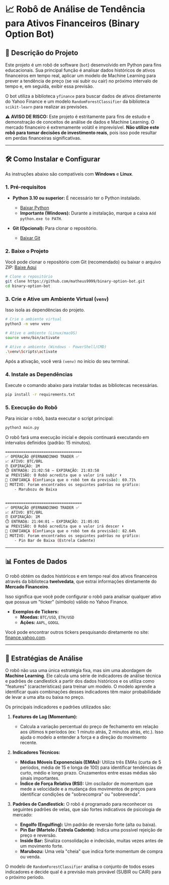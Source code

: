 # 📈 Robô de Análise de Tendência para Ativos Financeiros (Binary Option Bot)

## 📄 Descrição do Projeto

Este projeto é um robô de software (`bot`) desenvolvido em Python para fins educacionais. Sua principal função é analisar dados históricos de ativos financeiros em tempo real, aplicar um modelo de Machine Learning para prever a tendência de preço (se vai subir ou cair) no próximo intervalo de tempo e, em seguida, exibir essa previsão.

O bot utiliza a biblioteca `yfinance` para buscar dados de ativos diretamente do Yahoo Finance e um modelo `RandomForestClassifier` da biblioteca `scikit-learn` para realizar as previsões.

⚠️ **AVISO DE RISCO:** Este projeto é estritamente para fins de estudo e demonstração de conceitos de análise de dados e Machine Learning. O mercado financeiro é extremamente volátil e imprevisível. **Não utilize este robô para tomar decisões de investimento reais**, pois isso pode resultar em perdas financeiras significativas.

---

## 🛠️ Como Instalar e Configurar

As instruções abaixo são compatíveis com **Windows** e **Linux**.

### 1. Pré-requisitos
- **Python 3.10 ou superior:** É necessário ter o Python instalado.
  - [Baixar Python](https://www.python.org/downloads/)
  - **Importante (Windows):** Durante a instalação, marque a caixa `Add python.exe to PATH`.

- **Git (Opcional):** Para clonar o repositório.
  - [Baixar Git](https://git-scm.com/downloads)

### 2. Baixe o Projeto
Você pode clonar o repositório com Git (recomendado) ou baixar o arquivo ZIP: [Baixe Aqui](https://github.com/matheus9999/binary-option-bot/archive/refs/heads/main.zip)

```bash
# Clone o repositório
git clone https://github.com/matheus9999/binary-option-bot.git
cd binary-option-bot
```

### 3. Crie e Ative um Ambiente Virtual (`venv`)
Isso isola as dependências do projeto.

```bash
# Crie o ambiente virtual
python3 -m venv venv

# Ative o ambiente (Linux/macOS)
source venv/bin/activate

# Ative o ambiente (Windows - PowerShell/CMD)
.\venv\Scripts\activate
```
Após a ativação, você verá `(venv)` no início do seu terminal.

### 4. Instale as Dependências
Execute o comando abaixo para instalar todas as bibliotecas necessárias.

```bash
pip install -r requirements.txt
```

### 5. Execução do Robô
Para iniciar o robô, basta executar o script principal:

```bash
python3 main.py
```
O robô fará uma execução inicial e depois continuará executando em intervalos definidos (padrão: 15 minutos).

```bash
==================================
✅ OPERAÇÃO @FERNANDINHO TRADER ✅
📈 ATIVO: BTC/BRL
⏰ EXPIRAÇÃO: 1M
⏱️ ENTRADA: 21:02:58 — EXPIRAÇÃO: 21:03:58
📊 PREVISÃO: O Robô acredita que o valor irá subir ⬆️
🤖 CONFIANÇA (Confiança que o robô tem da previsão): 69.71%
📢 MOTIVO: Foram encontrados os seguintes padrõas no gráfico:
    - Marubozu de Baixa


==================================
✅ OPERAÇÃO @FERNANDINHO TRADER ✅
📈 ATIVO: BTC/BRL
⏰ EXPIRAÇÃO: 1M
⏱️ ENTRADA: 21:04:01 — EXPIRAÇÃO: 21:05:01
📊 PREVISÃO: O Robô acredita que o valor irá descer ⬇️
🤖 CONFIANÇA (Confiança que o robô tem da previsão): 82.64%
📢 MOTIVO: Foram encontrados os seguintes padrõas no gráfico:
    - Pin Bar de Baixa (Estrela Cadente)

```

---

## 📊 Fontes de Dados

O robô obtém os dados históricos e em tempo real dos ativos financeiros através da biblioteca **twelvedata**, que extrai informações diretamente do **Mercado Financeiro**.

Isso significa que você pode configurar o robô para analisar qualquer ativo que possua um "ticker" (símbolo) válido no Yahoo Finance.

- **Exemplos de Tickers:**
  - **Moedas:** `BTC/USD`, `ETH/USD`
  - **Ações:** `AAPL`, `GOOGL`

Você pode encontrar outros tickers pesquisando diretamente no site: [finance.yahoo.com](https://finance.yahoo.com/).

---

## 🧠 Estratégias de Análise

O robô não usa uma única estratégia fixa, mas sim uma abordagem de **Machine Learning**. Ele calcula uma série de indicadores de análise técnica e padrões de candlestick a partir dos dados históricos e os utiliza como "features" (características) para treinar um modelo. O modelo aprende a identificar quais combinações desses indicadores têm maior probabilidade de levar a uma alta ou baixa no preço.

Os principais indicadores e padrões utilizados são:

1.  **Features de Lag (Momentum):**
    - Calcula a variação percentual do preço de fechamento em relação aos últimos `N` períodos (ex: 1 minuto atrás, 2 minutos atrás, etc.). Isso ajuda o modelo a entender a força e a direção do movimento recente.

2.  **Indicadores Técnicos:**
    - **Médias Móveis Exponenciais (EMAs):** Utiliza três EMAs (curta de 5 períodos, média de 15 e longa de 100) para identificar tendências de curto, médio e longo prazo. Cruzamentos entre essas médias são sinais importantes.
    - **Índice de Força Relativa (RSI):** Um oscilador de momentum que mede a velocidade e a mudança dos movimentos de preços para identificar condições de "sobrecompra" ou "sobrevenda".

3.  **Padrões de Candlestick:**
    O robô é programado para reconhecer os seguintes padrões de velas, que são fortes indicativos de psicologia de mercado:
    - **Engolfo (Engulfing):** Um padrão de reversão forte (alta ou baixa).
    - **Pin Bar (Martelo / Estrela Cadente):** Indica uma possível rejeição de preço e reversão.
    - **Inside Bar:** Sinaliza consolidação e indecisão, muitas vezes antes de um movimento forte.
    - **Marubozu:** Uma vela "cheia" que indica forte momentum de compra ou venda.

O modelo de `RandomForestClassifier` analisa o conjunto de todos esses indicadores e decide qual é a previsão mais provável (SUBIR ou CAIR) para o próximo período.